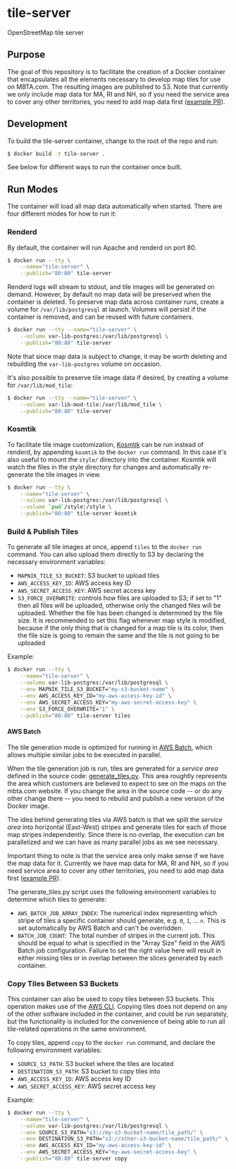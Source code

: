 # tile-server

OpenStreetMap tile server

## Purpose

The goal of this repository is to facilitate the creation of a Docker container that encapsulates all the elements necessary to develop map tiles for use on MBTA.com. The resulting images are published to S3. Note that currently we only include map data for MA, RI and NH, so if you need the service area to cover any other territories, you need to add map data first ([example PR](https://github.com/mbta/tile-server/pull/12/files)).

## Development

To build the tile-server container, change to the root of the repo and run:

```bash
$ docker build -t tile-server .
```

See below for different ways to run the container once built.

## Run Modes

The container will load all map data automatically when started. There are four different modes for how to run it:

### Renderd

By default, the container will run Apache and renderd on port 80.

```bash
$ docker run --tty \
    --name="tile-server" \
    --publish="80:80" tile-server
```

Renderd logs will stream to stdout, and tile images will be generated on demand. However, by default no map data will be preserved when the container is deleted. To preserve map data across container runs, create a volume for `/var/lib/postgresql` at launch. Volumes will persist if the container is removed, and can be reused with future containers.

```bash
$ docker run --tty --name="tile-server" \
    --volume var-lib-postgres:/var/lib/postgresql \
    --publish="80:80" tile-server
```

Note that since map data is subject to change, it may be worth deleting and rebuilding the `var-lib-postgres` volume on occasion.

It's also possible to preserve tile image data if desired, by creating a volume for `/var/lib/mod_tile`:

```bash
$ docker run --tty --name="tile-server" \
    --volume var-lib-mod-tile:/var/lib/mod_tile \
    --publish="80:80" tile-server
```

### Kosmtik

To facilitate tile image customization, [Kosmtik](https://github.com/kosmtik/kosmtik) can be run instead of renderd, by appending `kosmtik` to the `docker run` command. In this case it's also useful to mount the `style/` directory into the container. Kosmtik will watch the files in the style directory for changes and automatically re-generate the tile images in view.

```bash
$ docker run --tty \
    --name="tile-server" \
    --volume var-lib-postgres:/var/lib/postgresql \
    --volume `pwd`/style:/style \
    --publish="80:80" tile-server kosmtik
```

### Build & Publish Tiles

To generate all tile images at once, append `tiles` to the `docker run` command. You can also upload them directly to S3 by declaring the necessary environment variables:

* `MAPNIK_TILE_S3_BUCKET`: S3 bucket to upload tiles
* `AWS_ACCESS_KEY_ID`: AWS access key ID
* `AWS_SECRET_ACCESS_KEY`: AWS secret access key
* `S3_FORCE_OVERWRITE`: controls how files are uploaded to S3; if set to "1" then all files will be uploaded, otherwise only the changed files will be uploaded. Whether the file has been changed is determined by the file size. It is recommended to set this flag whenever map style is modified, because if the only thing that is changed for a map tile is its color, then the file size is going to remain the same and the tile is not going to be uploaded

Example:

```bash
$ docker run --tty \
    --name="tile-server" \
    --volume var-lib-postgres:/var/lib/postgresql \
    --env MAPNIK_TILE_S3_BUCKET="my-s3-bucket-name" \
    --env AWS_ACCESS_KEY_ID="my-aws-access-key-id" \
    --env AWS_SECRET_ACCESS_KEY="my-aws-secret-access-key" \
    --env S3_FORCE_OVERWRITE="1" \
    --publish="80:80" tile-server tiles
```

#### AWS Batch

The tile generation mode is optimized for running in [AWS Batch](https://aws.amazon.com/batch/), which allows multiple similar jobs to be executed in parallel.

When the tile generation job is run, tiles are generated for a _service area_ defined in the source code: [generate_tiles.py](https://github.com/mbta/tile-server/blob/master/etc/generate_tiles.py#L195-L198). This area roughtly represents the area which customers are believed to expect to see on the maps on the mbta.com website. If you change the area in the source code -- or do any other change there -- you need to rebuild and publish a new version of the Docker image.

The idea behind generating tiles via AWS batch is that we split the _service area_ into horizontal (East-West) stripes and generate tiles for each of those map stripes independently. Since there is no overlap, the execution can be parallelized and we can have as many parallel jobs as we see necessary.

Important thing to note is that the service area only make sense if we have the map data for it. Currently we have map data for MA, RI and NH, so if you need service area to cover any other territories, you need to add map data first ([example PR](https://github.com/mbta/tile-server/pull/12/files)).

The generate_tiles.py script uses the following environment variables to determine which tiles to generate:

* `AWS_BATCH_JOB_ARRAY_INDEX`: The numerical index representing which stripe of tiles a specific container should generate, e.g. `0`, `1`, … _`n`_. This is set automatically by AWS Batch and can't be overridden.
* `BATCH_JOB_COUNT`: The total number of stripes in the current job. This should be equal to what is specified in the "Array Size" field in the AWS Batch job configuration. Failure to set the right value here will result in either missing tiles or in overlap between the slices generated by each container.

### Copy Tiles Between S3 Buckets

This container can also be used to copy tiles between S3 buckets. This operation makes use of the [AWS CLI](https://aws.amazon.com/cli/). Copying tiles does not depend on any of the other software included in the container, and could be run separately, but the functionality is included for the convenience of being able to run all tile-related operations in the same environment.

To copy tiles, append `copy` to the `docker run` command, and declare the following environment variables:

* `SOURCE_S3_PATH`: S3 bucket where the tiles are located
* `DESTINATION_S3_PATH`: S3 bucket to copy tiles into
* `AWS_ACCESS_KEY_ID`: AWS access key ID
* `AWS_SECRET_ACCESS_KEY`: AWS secret access key

Example:

```bash
$ docker run --tty \
    --name="tile-server" \
    --volume var-lib-postgres:/var/lib/postgresql \
    --env SOURCE_S3_PATH="s3://my-s3-bucket-name/tile_path/" \
    --env DESTINATION_S3_PATH="s3://other-s3-bucket-name/tile_path/" \
    --env AWS_ACCESS_KEY_ID="my-aws-access-key-id" \
    --env AWS_SECRET_ACCESS_KEY="my-aws-secret-access-key" \
    --publish="80:80" tile-server copy
```
